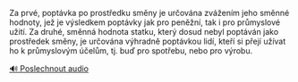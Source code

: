 
Za prvé, poptávka po prostředku směny je určována zvážením jeho směnné hodnoty, jež je výsledkem poptávky jak pro peněžní, tak i pro průmyslové užití. Za druhé, směnná hodnota statku, který dosud nebyl poptáván jako prostředek směny, je určována výhradně poptávkou lidí, kteří si přejí užívat ho k průmyslovým účelům, tj. buď pro spotřebu, nebo pro výrobu.

[🔊 Poslechnout audio](/data/7-paragraphs/audio/chapter_78/para_005-Za-prv-poptvka-po-prostedku-smny-je-urovna.mp3)
